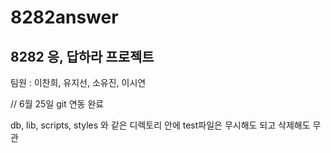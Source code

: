 # 8282answer

<h2>8282 응, 답하라 프로젝트</h2>

팀원 : 이찬희, 유지선, 소유진, 이시연

// 6월 25일 git 연동 완료

db, lib, scripts, styles 와 같은 디렉토리 안에 test파일은 무시해도 되고 삭제해도 무관
